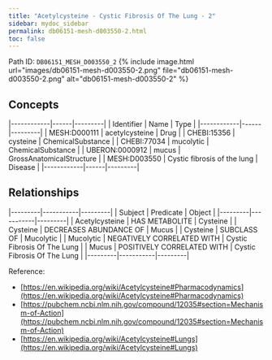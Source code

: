 ```yaml
---
title: "Acetylcysteine - Cystic Fibrosis Of The Lung - 2"
sidebar: mydoc_sidebar
permalink: db06151-mesh-d003550-2.html
toc: false 
---
```



Path ID: `DB06151_MESH_D003550_2`
{% include image.html url="images/db06151-mesh-d003550-2.png" file="db06151-mesh-d003550-2.png" alt="db06151-mesh-d003550-2" %}

## Concepts

|------------|------|---------|
| Identifier | Name | Type    |
|------------|------|---------|
| MESH:D000111 | acetylcysteine | Drug |
| CHEBI:15356 | cysteine | ChemicalSubstance |
| CHEBI:77034 | mucolytic | ChemicalSubstance |
| UBERON:0000912 | mucus | GrossAnatomicalStructure |
| MESH:D003550 | Cystic fibrosis of the lung | Disease |
|------------|------|---------|

## Relationships

|---------|-----------|---------|
| Subject | Predicate | Object  |
|---------|-----------|---------|
| Acetylcysteine | HAS METABOLITE | Cysteine |
| Cysteine | DECREASES ABUNDANCE OF | Mucus |
| Cysteine | SUBCLASS OF | Mucolytic |
| Mucolytic | NEGATIVELY CORRELATED WITH | Cystic Fibrosis Of The Lung |
| Mucus | POSITIVELY CORRELATED WITH | Cystic Fibrosis Of The Lung |
|---------|-----------|---------|

Reference: 
  - [https://en.wikipedia.org/wiki/Acetylcysteine#Pharmacodynamics](https://en.wikipedia.org/wiki/Acetylcysteine#Pharmacodynamics)
  - [https://pubchem.ncbi.nlm.nih.gov/compound/12035#section=Mechanism-of-Action](https://pubchem.ncbi.nlm.nih.gov/compound/12035#section=Mechanism-of-Action)
  - [https://en.wikipedia.org/wiki/Acetylcysteine#Lungs](https://en.wikipedia.org/wiki/Acetylcysteine#Lungs)
